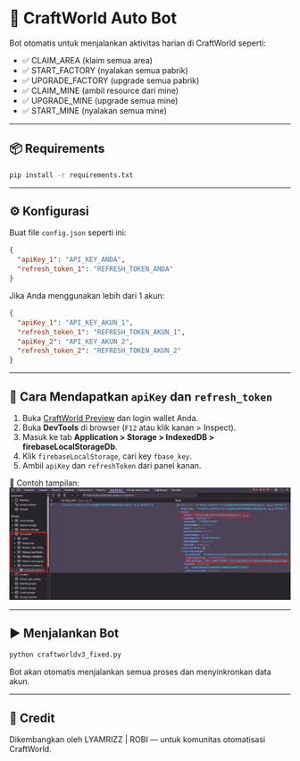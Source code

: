 
# 🤖 CraftWorld Auto Bot

Bot otomatis untuk menjalankan aktivitas harian di CraftWorld seperti:

- ✅ CLAIM_AREA (klaim semua area)
- ✅ START_FACTORY (nyalakan semua pabrik)
- ✅ UPGRADE_FACTORY (upgrade semua pabrik)
- ✅ CLAIM_MINE (ambil resource dari mine)
- ✅ UPGRADE_MINE (upgrade semua mine)
- ✅ START_MINE (nyalakan semua mine)

---

## 📦 Requirements

```bash
pip install -r requirements.txt
```

---

## ⚙️ Konfigurasi

Buat file `config.json` seperti ini:

```json
{
  "apiKey_1": "API_KEY_ANDA",
  "refresh_token_1": "REFRESH_TOKEN_ANDA"
}
```

Jika Anda menggunakan lebih dari 1 akun:

```json
{
  "apiKey_1": "API_KEY_AKUN_1",
  "refresh_token_1": "REFRESH_TOKEN_AKUN_1",
  "apiKey_2": "API_KEY_AKUN_2",
  "refresh_token_2": "REFRESH_TOKEN_AKUN_2"
}
```

---

## 🔐 Cara Mendapatkan `apiKey` dan `refresh_token`

1. Buka [CraftWorld Preview](https://preview.craft-world.gg/) dan login wallet Anda.
2. Buka **DevTools** di browser (`F12` atau klik kanan > Inspect).
3. Masuk ke tab **Application > Storage > IndexedDB > firebaseLocalStorageDb**.
4. Klik `firebaseLocalStorage`, cari key `fbase_key`.
5. Ambil `apiKey` dan `refreshToken` dari panel kanan.

📸 Contoh tampilan:
![Cara Ambil API Key & Refresh Token](API&REFRESH.png)

---

## ▶️ Menjalankan Bot

```bash
python craftworldv3_fixed.py
```

Bot akan otomatis menjalankan semua proses dan menyinkronkan data akun.

---

## 🧠 Credit

Dikembangkan oleh LYAMRIZZ | ROBI — untuk komunitas otomatisasi CraftWorld.

